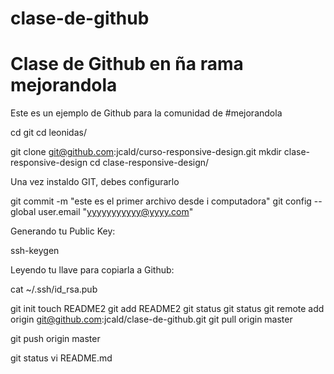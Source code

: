 clase-de-github
===============

Clase de Github en ña rama mejorandola
===============

Este es un ejemplo de Github para la comunidad de #mejorandola


cd git
cd leonidas/

git clone git@github.com:jcald/curso-responsive-design.git
mkdir clase-responsive-design
cd clase-responsive-design/

Una vez instaldo GIT, debes configurarlo

git commit -m "este es el primer archivo desde i computadora"
git config --global user.email "yyyyyyyyyyy@yyyy.com"

Generando tu Public Key:

ssh-keygen

Leyendo tu llave para copiarla a Github:

cat ~/.ssh/id_rsa.pub


git init
touch README2
git add README2
git status
git status
git remote add origin git@github.com:jcald/clase-de-github.git
git pull origin master

git push origin master


git status
vi README.md

